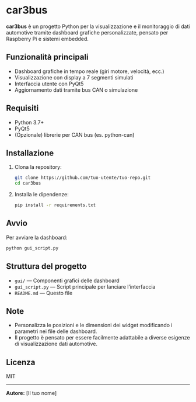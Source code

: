 # car3bus

**car3bus** è un progetto Python per la visualizzazione e il monitoraggio di dati automotive tramite dashboard grafiche personalizzate, pensato per Raspberry Pi e sistemi embedded.

## Funzionalità principali

- Dashboard grafiche in tempo reale (giri motore, velocità, ecc.)
- Visualizzazione con display a 7 segmenti simulati
- Interfaccia utente con PyQt5
- Aggiornamento dati tramite bus CAN o simulazione

## Requisiti

- Python 3.7+
- PyQt5
- (Opzionale) librerie per CAN bus (es. python-can)

## Installazione

1. Clona la repository:
    ```bash
    git clone https://github.com/tuo-utente/tuo-repo.git
    cd car3bus
    ```

2. Installa le dipendenze:
    ```bash
    pip install -r requirements.txt
    ```

## Avvio

Per avviare la dashboard:
```bash
python gui_script.py
```

## Struttura del progetto

- `gui/` — Componenti grafici delle dashboard
- `gui_script.py` — Script principale per lanciare l’interfaccia
- `README.md` — Questo file

## Note

- Personalizza le posizioni e le dimensioni dei widget modificando i parametri nei file delle dashboard.
- Il progetto è pensato per essere facilmente adattabile a diverse esigenze di visualizzazione dati automotive.

## Licenza

MIT

---

**Autore:** [Il tuo nome]